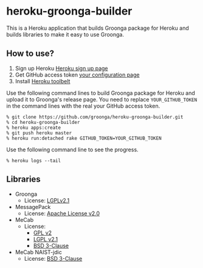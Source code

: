 # heroku-groonga-builder

This is a Heroku application that builds Groonga package for Heroku
and builds libraries to make it easy to use Groonga.

## How to use?

1. Sign up Heroku [Heroku sign up page](https://www.heroku.com)
2. Get GitHub access token [your configuration page](https://github.com/settings/applications)
3. Install [Heroku toolbelt](https://toolbelt.heroku.com)

Use the following command lines to build Groonga package for Heroku
and upload it to Groonga's release page. You need to replace
``YOUR_GITHUB_TOKEN`` in the command lines with the real your GitHub
access token.

    % git clone https://github.com/groonga/heroku-groonga-builder.git
    % cd heroku-groonga-builder
    % heroku apps:create
    % git push heroku master
    % heroku run:detached rake GITHUB_TOKEN=YOUR_GITHUB_TOKEN

Use the following command line to see the progress.

    % heroku logs --tail

## Libraries

* Groonga
  * License: [LGPLv2.1](http://opensource.org/licenses/lgpl-2.1.php)
* MessagePack
  * License: [Apache License v2.0](http://www.apache.org/licenses/LICENSE-2.0)
* MeCab
  * License:
    * [GPL v2](http://opensource.org/licenses/gpl-2.0.php)
    * [LGPL v2.1](http://opensource.org/licenses/lgpl-2.1.php)
    * [BSD 3-Clause](http://opensource.org/licenses/BSD-3-Clause)
* MeCab NAIST-jdic
  * License: [BSD 3-Clause](http://opensource.org/licenses/BSD-3-Clause)
